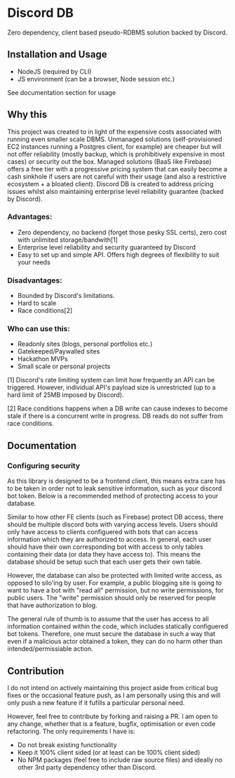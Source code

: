 # Discord DB

Zero dependency, client based pseudo-RDBMS solution backed by Discord.

## Installation and Usage

- NodeJS (required by CLI)
- JS environment (can be a browser, Node session etc.)

See documentation section for usage

## Why this

This project was created to in light of the expensive costs associated with running even smaller scale DBMS. Unmanaged solutions (self-provisioned EC2 instances running a Postgres client, for example) are cheaper but will not
offer reliability (mostly backup, which is prohibitively expensive in most cases) or security out the box. Managed solutions (BaaS like Firebase) offers a free tier with a progressive pricing system that can easily become
a cash sinkhole if users are not careful with their usage (and also a restrictive ecosystem + a bloated client). Discord DB is created to address pricing issues whilst also maintaining enterprise level reliability guarantee (backed by Discord).

### Advantages:

- Zero dependency, no backend (forget those pesky SSL certs), zero cost with unlimited storage/bandwith[1\]
- Enterprise level reliability and security guaranteed by Discord
- Easy to set up and simple API. Offers high degrees of flexibility to suit your needs

### Disadvantages:

- Bounded by Discord's limitations.
- Hard to scale
- Race conditions[2\]

### Who can use this:

- Readonly sites (blogs, personal portfolios etc.)
- Gatekeeped/Paywalled sites
- Hackathon MVPs
- Small scale or personal projects

[1\] Discord's rate limiting system can limit how frequently an API can be triggered. However, individual API's payload size is unrestricted (up to a hard limit of 25MB imposed by Discord).

[2\] Race conditions happens when a DB write can cause indexes to become stale if there is a concurrent write in progress. DB reads do not suffer from race conditions.

## Documentation

### Configuring security

As this library is designed to be a frontend client, this means extra care has to be taken in order not to leak sensitive information, such as your discord bot token. Below is a recommended method of protecting access to your database.

Similar to how other FE clients (such as Firebase) protect DB access, there should be multiple discord bots with varying access levels. Users should only have access to clients configuered with bots that can access information which they are authorized to access. In general, each user should have their own corresponding bot with access to only tables containing their data (or data they have access to). This means the database should be setup such that each user gets their own table.

However, the database can also be protected with limited write access, as opposed to silo'ing by user. For example, a public blogging site is going to want to have a bot with "read all" permission, but no write permissions, for public users. The "write" permission should only be reserved for people that have authorization to blog.

The general rule of thumb is to assume that the user has access to all information contained within the code, which includes statically configuered bot tokens. Therefore, one must secure the database in such a way that even if a malicious actor obtained a token, they can do no harm other than intended/permissiable action. 

## Contribution

I do not intend on actively maintaining this project aside from critical bug fixes or the occasional feature push, as I am personally using this and will only push a new feature if it fufills a particular personal need.

However, feel free to contribute by forking and raising a PR. I am open to any change, whether that is a feature, bugfix, optimisation or even code refactoring. The only requirements I have is:

- Do not break existing functionality
- Keep it 100% client sided (or at least can be 100% client sided)
- No NPM packages (feel free to include raw source files) and ideally no other 3rd party dependency other than Discord.
